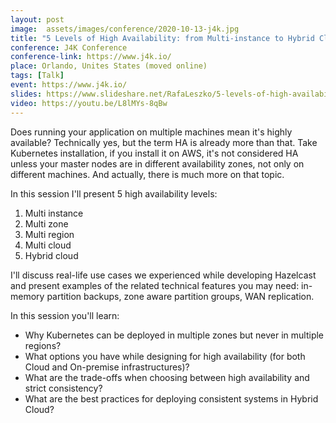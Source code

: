 ```yaml
---
layout: post
image:  assets/images/conference/2020-10-13-j4k.jpg
title: "5 Levels of High Availability: from Multi-instance to Hybrid Cloud"
conference: J4K Conference
conference-link: https://www.j4k.io/
place: Orlando, Unites States (moved online)
tags: [Talk]
event: https://www.j4k.io/
slides: https://www.slideshare.net/RafaLeszko/5-levels-of-high-availability-from-multiinstance-to-hybrid-cloud
video: https://youtu.be/L8lMYs-8qBw
---
```


Does running your application on multiple machines mean it's highly available? Technically yes, but the term HA is already more than that. Take Kubernetes installation, if you install it on AWS, it's not considered HA unless your master nodes are in different availability zones, not only on different machines. And actually, there is much more on that topic.

In this session I'll present 5 high availability levels:
1. Multi instance
2. Multi zone
3. Multi region
4. Multi cloud
5. Hybrid cloud

I'll discuss real-life use cases we experienced while developing Hazelcast and present examples of the related technical features you may need: in-memory partition backups, zone aware partition groups, WAN replication.

In this session you'll learn:
- Why Kubernetes can be deployed in multiple zones but never in multiple regions?
- What options you have while designing for high availability (for both Cloud and On-premise infrastructures)?
- What are the trade-offs when choosing between high availability and strict consistency?
- What are the best practices for deploying consistent systems in Hybrid Cloud?
